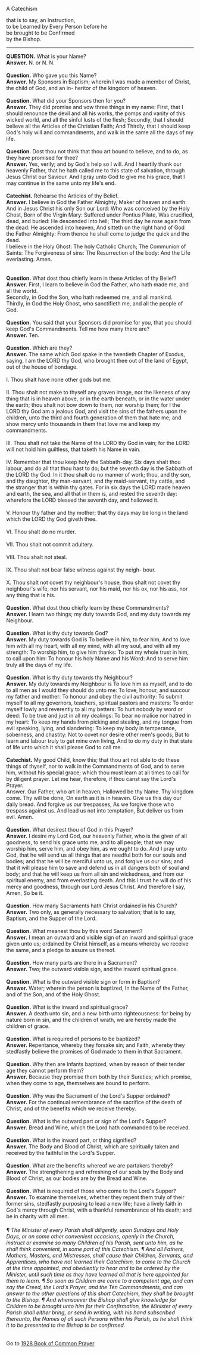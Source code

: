 A Catechism

that is to say, an Instruction,\
to be Learned by Every Person before he\
be brought to be Confirmed\
by the Bishop.

------------------------------------------------------------------------

**QUESTION.** What is your Name?\
**Answer.** N. or N. N.\
\
**Question.** Who gave you this Name?\
**Answer.** My Sponsors in Baptism; wherein I was made a member of
Christ, the child of God, and an in- heritor of the kingdom of heaven.\
\
**Question.** What did your Sponsors then for you?\
**Answer.** They did promise and vow three things in my name: First,
that I should renounce the devil and all his works, the pomps and vanity
of this wicked world, and all the sinful lusts of the flesh; Secondly,
that I should believe all the Articles of the Christian Faith; And
Thirdly, that I should keep God\'s holy will and commandments, and walk
in the same all the days of my life.\
\
**Question.** Dost thou not think that thou art bound to believe, and to
do, as they have promised for thee?\
**Answer.** Yes, verily; and by God\'s help so I will. And I heartily
thank our heavenly Father, that he hath called me to this state of
salvation, through Jesus Christ our Saviour. And I pray unto God to give
me his grace, that I may continue in the same unto my life\'s end.\
\
**Catechist.** Rehearse the Articles of thy Belief.\
**Answer.** I believe in God the Father Almighty, Maker of heaven and
earth:\
And in Jesus Christ his only Son our Lord: Who was conceived by the Holy
Ghost, Born of the Virgin Mary: Suffered under Pontius Pilate, Was
crucified, dead, and buried: He descended into hell; The third day he
rose again from the dead: He ascended into heaven, And sitteth on the
right hand of God the Father Almighty: From thence he shall come to
judge the quick and the dead.\
I believe in the Holy Ghost: The holy Catholic Church; The Communion of
Saints: The Forgiveness of sins: The Resurrection of the body: And the
Life everlasting. Amen.\
\
\
**Question.** What dost thou chiefly learn in these Articles of thy
Belief?\
**Answer.** First, I learn to believe in God the Father, who hath made
me, and all the world.\
Secondly, in God the Son, who hath redeemed me, and all mankind.\
Thirdly, in God the Holy Ghost, who sanctifieth me, and all the people
of God.\
\
**Question.** You said that your Sponsors did promise for you, that you
should keep God\'s Commandments. Tell me how many there are?\
**Answer.** Ten.\
\
**Question.** Which are they?\
**Answer.** The same which God spake in the twentieth Chapter of Exodus,
saying, I am the LORD thy God, who brought thee out of the land of
Egypt, out of the house of bondage.\
\
I. Thou shalt have none other gods but me.\
\
II. Thou shalt not make to thyself any graven image, nor the likeness of
any thing that is in heaven above, or in the earth beneath, or in the
water under the earth; thou shalt not bow down to them, nor worship
them; for I the LORD thy God am a jealous God, and visit the sins of the
fathers upon the children, unto the third and fourth generation of them
that hate me; and show mercy unto thousands in them that love me and
keep my commandments.\
\
III. Thou shalt not take the Name of the LORD thy God in vain; for the
LORD will not hold him guiltless, that taketh his Name in vain.\
\
IV. Remember that thou keep holy the Sabbath-day. Six days shalt thou
labour, and do all that thou hast to do; but the seventh day is the
Sabbath of the LORD thy God. In it thou shalt do no manner of work;
thou, and thy son, and thy daughter, thy man-servant, and thy
maid-servant, thy cattle, and the stranger that is within thy gates. For
in six days the LORD made heaven and earth, the sea, and all that in
them is, and rested the seventh day: wherefore the LORD blessed the
seventh day, and hallowed it.\
\
V. Honour thy father and thy mother; that thy days may be long in the
land which the LORD thy God giveth thee.\
\
VI. Thou shalt do no murder.\
\
VII. Thou shalt not commit adultery.\
\
VIII. Thou shalt not steal.\
\
IX. Thou shalt not bear false witness against thy neigh- bour.\
\
X. Thou shalt not covet thy neighbour\'s house, thou shalt not covet thy
neighbour\'s wife, nor his servant, nor his maid, nor his ox, nor his
ass, nor any thing that is his.\
\
**Question.** What dost thou chiefly learn by these Commandments?\
**Answer.** I learn two things; my duty towards God, and my duty towards
my Neighbour.\
\
**Question.** What is thy duty towards God?\
**Answer.** My duty towards God is To believe in him, to fear him, And
to love him with all my heart, with all my mind, with all my soul, and
with all my strength: To worship him, to give him thanks: To put my
whole trust in him, to call upon him: To honour his holy Name and his
Word: And to serve him truly all the days of my life.\
\
**Question.** What is thy duty towards thy Neighbour?\
**Answer.** My duty towards my Neighbour is To love him as myself, and
to do to all men as I would they should do unto me: To love, honour, and
succour my father and mother: To honour and obey the civil authority: To
submit myself to all my governors, teachers, spiritual pastors and
masters: To order myself lowly and reverently to all my betters: To hurt
nobody by word or deed: To be true and just in all my dealings: To bear
no malice nor hatred in my heart: To keep my hands from picking and
stealing, and my tongue from evil speaking, lying, and slandering: To
keep my body in temperance, soberness, and chastity: Not to covet nor
desire other men\'s goods; But to learn and labour truly to get mine own
living, And to do my duty in that state of life unto which it shall
please God to call me.\
\
**Catechist.** My good Child, know this; that thou art not able to do
these things of thyself, nor to walk in the Commandments of God, and to
serve him, without his special grace; which thou must learn at all times
to call for by diligent prayer. Let me hear, therefore, if thou canst
say the Lord\'s Prayer.\
Answer. Our Father, who art in heaven, Hallowed be thy Name. Thy kingdom
come. Thy will be done, On earth as it is in heaven. Give us this day
our daily bread. And forgive us our trespasses, As we forgive those who
trespass against us. And lead us not into temptation, But deliver us
from evil. Amen.\
\
**Question.** What desirest thou of God in this Prayer?\
**Answer.** I desire my Lord God, our heavenly Father, who is the giver
of all goodness, to send his grace unto me, and to all people; that we
may worship him, serve him, and obey him, as we ought to do. And I pray
unto God, that he will send us all things that are needful both for our
souls and bodies; and that he will be merciful unto us, and forgive us
our sins; and that it will please him to save and defend us in all
dangers both of soul and body; and that he will keep us from all sin and
wickedness, and from our spiritual enemy, and from everlasting death.
And this I trust he will do of his mercy and goodness, through our Lord
Jesus Christ. And therefore I say, Amen, So be it.\
\
**Question.** How many Sacraments hath Christ ordained in his Church?\
**Answer.** Two only, as generally necessary to salvation; that is to
say, Baptism, and the Supper of the Lord.\
\
**Question.** What meanest thou by this word Sacrament?\
**Answer.** I mean an outward and visible sign of an inward and
spiritual grace given unto us; ordained by Christ himself, as a means
whereby we receive the same, and a pledge to assure us thereof.\
\
**Question.** How many parts are there in a Sacrament?\
**Answer.** Two; the outward visible sign, and the inward spiritual
grace.\
\
**Question.** What is the outward visible sign or form in Baptism?\
**Answer.** Water; wherein the person is baptized, In the Name of the
Father, and of the Son, and of the Holy Ghost.\
\
**Question.** What is the inward and spiritual grace?\
**Answer.** A death unto sin, and a new birth unto righteousness: for
being by nature born in sin, and the children of wrath, we are hereby
made the children of grace.\
\
**Question.** What is required of persons to be baptized?\
**Answer.** Repentance, whereby they forsake sin; and Faith, whereby
they stedfastly believe the promises of God made to them in that
Sacrament.\
\
**Question.** Why then are Infants baptized, when by reason of their
tender age they cannot perform them?\
**Answer.** Because they promise them both by their Sureties; which
promise, when they come to age, themselves are bound to perform.\
\
**Question.** Why was the Sacrament of the Lord\'s Supper ordained?\
**Answer.** For the continual remembrance of the sacrifice of the death
of Christ, and of the benefits which we receive thereby.\
\
**Question.** What is the outward part or sign of the Lord\'s Supper?\
**Answer.** Bread and Wine, which the Lord hath commanded to be
received.\
\
**Question.** What is the inward part, or thing signified?\
**Answer.** The Body and Blood of Christ, which are spiritually taken
and received by the faithful in the Lord\'s Supper.\
\
**Question.** What are the benefits whereof we are partakers thereby?\
**Answer.** The strengthening and refreshing of our souls by the Body
and Blood of Christ, as our bodies are by the Bread and Wine.\
\
**Question.** What is required of those who come to the Lord\'s Supper?\
**Answer.** To examine themselves, whether they repent them truly of
their former sins, stedfastly purposing to lead a new life; have a
lively faith in God\'s mercy through Christ, with a thankful remembrance
of his death; and be in charity with all men.

###### ¶ *The Minister of every Parish shall diligently, upon Sundays and Holy Days, or on some other convenient occasions, openly in the Church, instruct or examine so many Children of his Parish, sent unto him, as he shall think convenient, in some part of this Catechism.  ¶ And all Fathers, Mothers, Masters, and Mistresses, shall cause their Children, Servants, and Apprentices, who have not learned their Catechism, to come to the Church at the time appointed, and obediently to hear and to be ordered by the Minister, until such time as they have learned all that is here appointed for them to learn.  ¶ So soon as Children are come to a competent age, and can say the Creed, the Lord\'s Prayer, and the Ten Commandments, and can answer to the other questions of this short Catechism, they shall be brought to the Bishop.  ¶ And whensoever the Bishop shall give knowledge for Children to be brought unto him for their Confirmation, the Minister of every Parish shall either bring, or send in writing, with his hand subscribed thereunto, the Names of all such Persons within his Parish, as he shall think it to be presented to the Bishop to be confirmed.*

Go to [1928 Book of Common Prayer](index.html)
